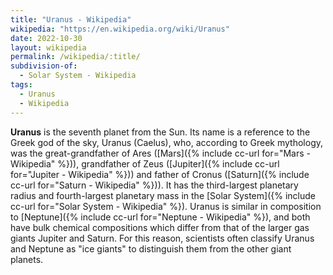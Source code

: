 ```yaml
---
title: "Uranus - Wikipedia"
wikipedia: "https://en.wikipedia.org/wiki/Uranus"
date: 2022-10-30
layout: wikipedia
permalink: /wikipedia/:title/
subdivision-of:
  - Solar System - Wikipedia
tags:
  - Uranus
  - Wikipedia
---
```

**Uranus** is the seventh planet from the Sun. Its name is a reference to the Greek god of the sky, Uranus (Caelus), who, according to Greek mythology, was the great-grandfather of Ares ([Mars]({% include cc-url for="Mars - Wikipedia" %})), grandfather of Zeus ([Jupiter]({% include cc-url for="Jupiter - Wikipedia" %})) and father of Cronus ([Saturn]({% include cc-url for="Saturn - Wikipedia" %})). It has the third-largest planetary radius and fourth-largest planetary mass in the [Solar System]({% include cc-url for="Solar System - Wikipedia" %}). Uranus is similar in composition to [Neptune]({% include cc-url for="Neptune - Wikipedia" %}), and both have bulk chemical compositions which differ from that of the larger gas giants Jupiter and Saturn. For this reason, scientists often classify Uranus and Neptune as "ice giants" to distinguish them from the other giant planets.